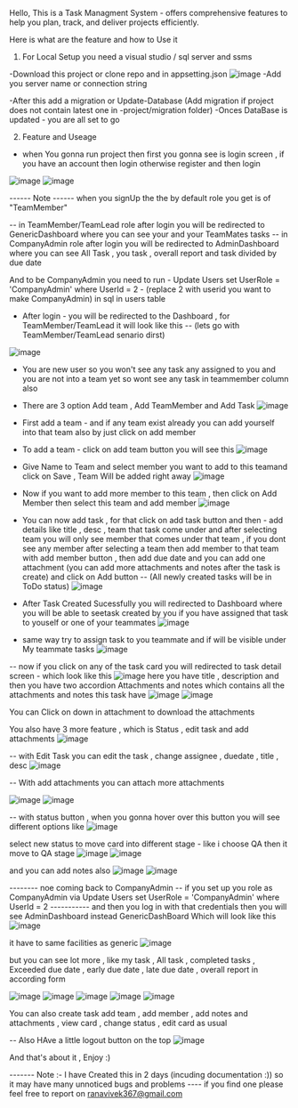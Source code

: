 Hello, This is a Task Managment System - offers comprehensive features to help you plan, track, and deliver projects efficiently.

Here is what are the feature and how to Use it 

1. For Local Setup you need a visual studio / sql server and ssms

-Download this project or clone repo and in appsetting.json
![image](https://github.com/user-attachments/assets/dc64c1a4-bb0d-4b5b-bb38-8becfc50d784)
-Add you server name or connection string 

-After this add a migration or Update-Database (Add migration if project does not contain latest one in -project/migration folder)
-Onces DataBase is updated - you are all set to go 

2. Feature and Useage 

- when You gonna run project then first you gonna see is login screen , if you have an account then login otherwise register and then login 

![image](https://github.com/user-attachments/assets/0d95de2e-b079-412a-ae6b-aca7ea9d287a)
![image](https://github.com/user-attachments/assets/944e197b-6fe9-48ff-b2b0-d628b9c19329)

------ Note ------ when you signUp the the by default role you get is of "TeamMember" 

-- in TeamMember/TeamLead role after login you will be redirected to GenericDashboard where you can see your and your TeamMates tasks 
-- in CompanyAdmin role after login you will be redirected to AdminDashboard where you can see All Task , you task , overall report and task divided by due date

And to be CompanyAdmin you need to run - Update Users set UserRole = 'CompanyAdmin' where UserId = 2 - (replace 2 with userid you want to make CompanyAdmin) in sql in users table

- After login - you will be redirected to the Dashboard , for TeamMember/TeamLead it will look like this -- (lets go with TeamMember/TeamLead senario dirst)

![image](https://github.com/user-attachments/assets/339091f0-f339-4d1e-85bf-37c9372cc6c7)

- You are new user so you won't see any task any assigned to you and you are not into a team yet so wont see any task in teammember column also
- There are 3 option  Add team , Add TeamMember and Add Task 
![image](https://github.com/user-attachments/assets/eaa424ab-5b0d-4d49-a753-a0c16f4fe529)

- First add a team - and if any team exist already you can add yourself into that team also by just click on add member 
- To add a team - click on add team button you will see this 
![image](https://github.com/user-attachments/assets/2c9ab3e7-9f6f-49e0-98c6-35624cd531b1)

- Give Name to Team and select member you want to add to this teamand click on Save , Team Will be added right away 
![image](https://github.com/user-attachments/assets/ca2ebb2d-3465-4541-b397-a2959f70f626)

- Now if you want to add more member to this team , then click on Add Member then select this team and add member 
![image](https://github.com/user-attachments/assets/b08baa8d-dfb0-4725-b51e-7a44b207313f)


- You can now add task , for that click on add task button and then - add details like title , desc , team that task come under and after selecting team you will only see member that comes under that team , if you dont see any member after selecting a team then add member to that team with add member button , then add due date and you can add one attachment (you can add more attachments and notes after the task is create) and click on Add button -- (All newly created tasks will be in ToDo status)
![image](https://github.com/user-attachments/assets/173be9db-a99f-4b93-940f-987481ed89e6)

- After Task Created Sucessfully you will redirected to Dashboard where you will be able to seetask created by you if you have assigned that task to youself or one of your teammates
![image](https://github.com/user-attachments/assets/dba34d60-8277-4454-83a4-b21f6363bc10)

- same way try to assign task to you teammate and if will be visible under My teammate tasks 
![image](https://github.com/user-attachments/assets/d0a74f16-0cf9-41b9-83b4-9108efa4d2b2)


-- now if you click on any of the task card you will redirected to task detail screen - which look like this
![image](https://github.com/user-attachments/assets/6157d2fd-2bad-4e3c-b67b-43d84de2444c)
here you have title , description and then you have two accordion Attachments and notes which contains all the attachments and notes this task have 
![image](https://github.com/user-attachments/assets/04d98e7c-2b6e-4658-9e0c-a3a59b69292e)
![image](https://github.com/user-attachments/assets/0594ee22-f0c8-4979-8730-706b30c7dfe0)

You can Click on down in attachment to download the attachments

You also have 3 more feature , which is Status , edit task and add attachments
![image](https://github.com/user-attachments/assets/7c494ab1-0397-4918-8dbd-a8c6c538d595)

-- with Edit Task you can edit the task , change assignee , duedate , title , desc
![image](https://github.com/user-attachments/assets/6b74a310-5e77-4223-b969-9b18e2705eec)

-- With add attachments you can attach more attachments 

![image](https://github.com/user-attachments/assets/50119552-e49a-46fe-b541-2ca72306478f)
![image](https://github.com/user-attachments/assets/de3875e3-121d-4573-95b9-8d6a0f96bc03)

-- with status button , when you gonna hover over this button you will see different options like 
![image](https://github.com/user-attachments/assets/684be523-af59-46c4-91b1-e3f25be4e2cd)

select new status to move card into different stage - like i choose QA then it move to QA stage
![image](https://github.com/user-attachments/assets/0254c457-4288-43db-b5d9-e10f83104dbf)
![image](https://github.com/user-attachments/assets/05de36c9-06d4-4a1e-b060-e9291b8f73c6)

and you can add notes also 
![image](https://github.com/user-attachments/assets/772260f0-f4b9-4c57-916f-aa69778eeeb9)
![image](https://github.com/user-attachments/assets/7970d380-59ab-4746-88ff-d6a02ea88689)

-------- noe coming back to CompanyAdmin -- if you set up you role as CompanyAdmin via Update Users set UserRole = 'CompanyAdmin' where UserId = 2 -----------
and then you log in with that credentials then you will see AdminDashboard instead GenericDashBoard Which will look like this
![image](https://github.com/user-attachments/assets/f8da3f7a-11e4-4cb0-93d3-596cff77704f)

it have to same facilities as generic ![image](https://github.com/user-attachments/assets/1e308cc5-6b54-4f13-ac6a-a5e847ebccc1)

but you can see lot more , like my task ,  All task , completed tasks , Exceeded due date , early due date , late due date , overall report in according form

![image](https://github.com/user-attachments/assets/62168846-fa8d-4ea2-b8eb-9573e7a62375)
![image](https://github.com/user-attachments/assets/1870a336-a584-4c5f-a226-c9ab3f1a6de0)
![image](https://github.com/user-attachments/assets/273f6513-3d3a-498f-9b8e-1dcc252d2336)
![image](https://github.com/user-attachments/assets/ff1401ff-4f26-46e2-bd29-9d12628f8579)
![image](https://github.com/user-attachments/assets/479123f1-f77f-4ee3-94c2-0f612c3b2f3e)

You can also create task add team , add member , add notes and attachments , view card , change status , edit card as usual

-- Also HAve a little logout button on the top 
![image](https://github.com/user-attachments/assets/f24524be-f7da-468c-8a04-56d8e1aa5ecd)


And that's about it , Enjoy :)

------- Note :- I have Created this in 2 days (incuding documentation :)) so it may have many unnoticed bugs and problems ---- if you find one please feel free to report on ranavivek367@gmail.com 
